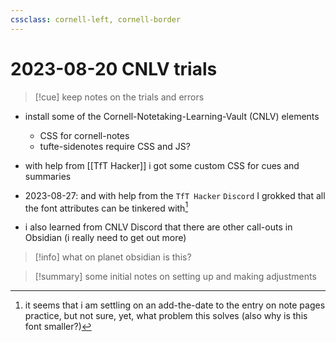 ```yaml
---
cssclass: cornell-left, cornell-border
---
```

# 2023-08-20 CNLV trials

>[!cue] keep notes on the trials and errors

- install some of the Cornell-Notetaking-Learning-Vault (CNLV) elements  
	- CSS for cornell-notes
	- tufte-sidenotes require CSS and JS?

- with help from [[TfT Hacker]] i got some custom CSS for cues and
summaries  
- 2023-08-27: and with help from the `TfT Hacker` `Discord` I grokked that all the font attributes can be tinkered with[^1]

- i also learned from CNLV Discord that there are other call-outs in Obsidian (i really need to get out more)

>[!info] what on planet obsidian is this?



>[!summary] some initial notes on setting up and making adjustments

[^1]: it seems that i am settling on an add-the-date to the entry on note pages practice, but not sure, yet, what problem this solves (also why is this font smaller?)

